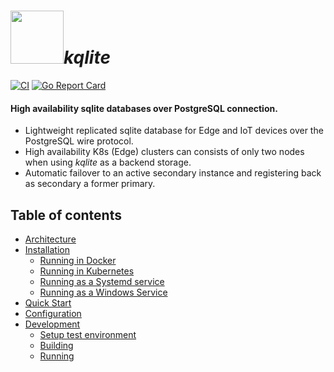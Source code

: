 # <img src="https://avatars.githubusercontent.com/u/166529745?s=400&u=41ea395203fc77b863f14d1079fb5f9bd9bdaadb&v=4" width="85px">*kqlite*&nbsp;
[![CI](https://github.com/kqlite/kqlite/actions/workflows/go.yml/badge.svg)](https://github.com/kqlite/kqlite/actions/workflows/go.yml) 
[![Go Report Card](https://goreportcard.com/badge/github.com/kqlite/kqlite)](https://goreportcard.com/report/github.com/kqlite/kqlite)

#### High availability sqlite databases over PostgreSQL connection.<br>

- Lightweight replicated sqlite database for Edge and IoT devices over the PostgreSQL wire protocol.
- High availability K8s (Edge) clusters can consists of only two nodes when using *kqlite* as a backend storage.
- Automatic failover to an active secondary instance and registering back as secondary a former primary.

## Table of contents
* [Architecture]()
* [Installation]()
    * [Running in Docker]()
    * [Running in Kubernetes]()
    * [Running as a Systemd service]()
    * [Running as a Windows Service]()
* [Quick Start]()
* [Configuration]()
* [Development]()
   * [Setup test environment]()
   * [Building]()
   * [Running]()

